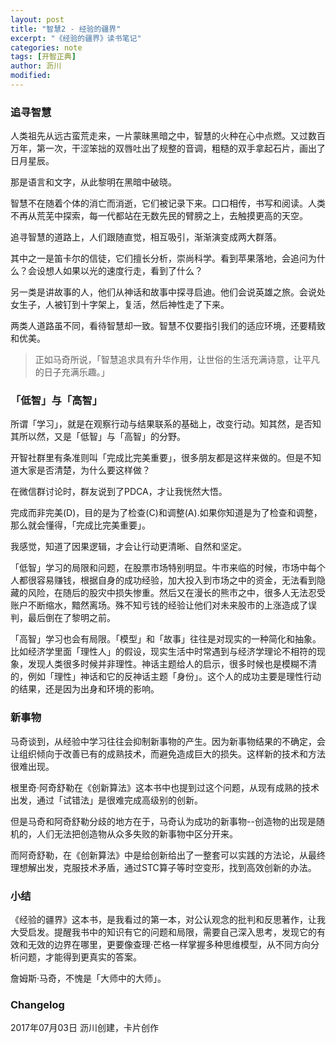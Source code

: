 ```yaml
---
layout: post
title: "智慧2 - 经验的疆界"
excerpt: "《经验的疆界》读书笔记"
categories: note
tags: [开智正典]
author: 沥川
modified:
---
```

### 追寻智慧
人类祖先从远古蛮荒走来，一片蒙昧黑暗之中，智慧的火种在心中点燃。又过数百万年，第一次，干涩笨拙的双唇吐出了规整的音调，粗糙的双手拿起石片，画出了日月星辰。

那是语言和文字，从此黎明在黑暗中破晓。

智慧不在随着个体的消亡而消逝，它们被记录下来。口口相传，书写和阅读。人类不再从荒芜中探索，每一代都站在无数先民的臂膀之上，去触摸更高的天空。

追寻智慧的道路上，人们跟随直觉，相互吸引，渐渐演变成两大群落。

其中之一是笛卡尔的信徒，它们擅长分析，崇尚科学。看到苹果落地，会追问为什么？会设想人如果以光的速度行走，看到了什么？

另一类是讲故事的人，他们从神话和故事中探寻启迪。他们会说英雄之旅。会说处女生子，人被钉到十字架上，复活，然后神性走了下来。

两类人道路虽不同，看待智慧却一致。智慧不仅要指引我们的适应环境，还要精致和优美。

>正如马奇所说，「智慧追求具有升华作用，让世俗的生活充满诗意，让平凡的日子充满乐趣。」

### 「低智」与「高智」
所谓「学习」，就是在观察行动与结果联系的基础上，改变行动。知其然，是否知其所以然，又是「低智」与「高智」的分野。

开智社群里有条准则叫「完成比完美重要」，很多朋友都是这样来做的。但是不知道大家是否清楚，为什么要这样做？

在微信群讨论时，群友说到了PDCA，才让我恍然大悟。

完成而非完美(D)，目的是为了检查(C)和调整(A).如果你知道是为了检查和调整，那么就会懂得，「完成比完美重要」。

我感觉，知道了因果逻辑，才会让行动更清晰、自然和坚定。

「低智」学习的局限和问题，在股票市场特别明显。牛市来临的时候，市场中每个人都很容易赚钱，根据自身的成功经验，加大投入到市场之中的资金，无法看到隐藏的风险，在随后的股灾中损失惨重。然后又在漫长的熊市之中，很多人无法忍受账户不断缩水，黯然离场。殊不知亏钱的经验让他们对未来股市的上涨造成了误判，最后倒在了黎明之前。

「高智」学习也会有局限。「模型」和「故事」往往是对现实的一种简化和抽象。比如经济学里面「理性人」的假设，现实生活中时常遇到与经济学理论不相符的现象，发现人类很多时候并非理性。神话主题给人的启示，很多时候也是模糊不清的，例如「理性」神话和它的反神话主题「身份」。这个人的成功主要是理性行动的结果，还是因为出身和环境的影响。

### 新事物
马奇谈到，从经验中学习往往会抑制新事物的产生。因为新事物结果的不确定，会让组织倾向于改善已有的成熟技术，而避免造成巨大的损失。这样新的技术和方法很难出现。

根里奇·阿奇舒勒在《创新算法》这本书中也提到过这个问题，从现有成熟的技术出发，通过「试错法」是很难完成高级别的创新。

但是马奇和阿奇舒勒分歧的地方在于，马奇认为成功的新事物--创造物的出现是随机的，人们无法把创造物从众多失败的新事物中区分开来。

而阿奇舒勒，在《创新算法》中是给创新给出了一整套可以实践的方法论，从最终理想解出发，克服技术矛盾，通过STC算子等时空变形，找到高效创新的办法。

### 小结
《经验的疆界》这本书，是我看过的第一本，对公认观念的批判和反思著作，让我大受启发。提醒我书中的知识有它的问题和局限，需要自己深入思考，发现它的有效和无效的边界在哪里，更要像查理·芒格一样掌握多种思维模型，从不同方向分析问题，才能得到更真实的答案。

詹姆斯·马奇，不愧是「大师中的大师」。

### Changelog
2017年07月03日 沥川创建，卡片创作
